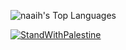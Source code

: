 ![naaih's Top Languages](https://github-readme-stats.vercel.app/api/top-langs/?username=naaih&theme=onedark&show_icons=true&hide_border=true&layout=compact)

[![StandWithPalestine](https://github.com/Safouene1/support-palestine-banner/blob/master/StandWithPalestine.svg)](https://github.com/Safouene1/support-palestine-banner)
